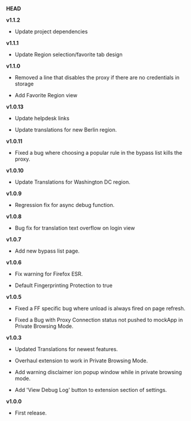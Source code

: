 __HEAD__

__v1.1.2__

* Update project dependencies

__v1.1.1__

* Update Region selection/favorite tab design

__v1.1.0__

* Removed a line that disables the proxy if there are no credentials in storage

* Add Favorite Region view

__v1.0.13__

* Update helpdesk links

* Update translations for new Berlin region.

__v1.0.11__

* Fixed a bug where choosing a popular rule in the bypass list kills the proxy.

__v1.0.10__

* Update Translations for Washington DC region.

__v1.0.9__

* Regression fix for async debug function.

__v1.0.8__

* Bug fix for translation text overflow on login view

__v1.0.7__

* Add new bypass list page.

__v1.0.6__

* Fix warning for Firefox ESR.

* Default Fingerprinting Protection to true

__v1.0.5__

* Fixed a FF specific bug where unload is always fired on page refresh.

* Fixed a Bug with Proxy Connection status not pushed to mockApp in Private Browsing Mode.

__v1.0.3__

* Updated Translations for newest features.

* Overhaul extension to work in Private Browsing Mode.

* Add warning disclaimer ion popup window while in private browsing mode.

* Add 'View Debug Log' button to extension section of settings.

__v1.0.0__

* First release.
